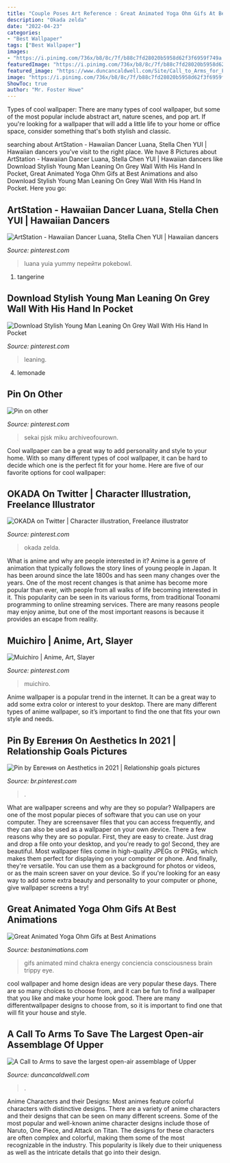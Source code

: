 ```yaml
---
title: "Couple Poses Art Reference : Great Animated Yoga Ohm Gifs At Best Animations"
description: "Okada zelda"
date: "2022-04-23"
categories:
- "Best Wallpaper"
tags: ["Best Wallpaper"]
images:
- "https://i.pinimg.com/736x/b8/8c/7f/b88c7fd28020b5958d62f3f6959f749a.jpg"
featuredImage: "https://i.pinimg.com/736x/b8/8c/7f/b88c7fd28020b5958d62f3f6959f749a.jpg"
featured_image: "https://www.duncancaldwell.com/Site/Call_to_Arms_for_Foz_Coa_files/DSCF8927.jpg"
image: "https://i.pinimg.com/736x/b8/8c/7f/b88c7fd28020b5958d62f3f6959f749a.jpg"
ShowToc: true
author: "Mr. Foster Howe"
---
```



Types of cool wallpaper:
There are many types of cool wallpaper, but some of the most popular include abstract art, nature scenes, and pop art. If you're looking for a wallpaper that will add a little life to your home or office space, consider something that's both stylish and classic.

	

		
searching about ArtStation - Hawaiian Dancer Luana, Stella Chen YUI | Hawaiian dancers you've visit to the right place. We have 8 Pictures about ArtStation - Hawaiian Dancer Luana, Stella Chen YUI | Hawaiian dancers like Download Stylish Young Man Leaning On Grey Wall With His Hand In Pocket, Great Animated Yoga Ohm Gifs at Best Animations and also Download Stylish Young Man Leaning On Grey Wall With His Hand In Pocket. Here you go:
		
    
## ArtStation - Hawaiian Dancer Luana, Stella Chen YUI | Hawaiian Dancers

<img loading=lazy src="https://i.pinimg.com/736x/87/2c/a6/872ca6528af120d0ffa1cff962509958.jpg" onerror="this.onerror=null;this.src='https://tse1.mm.bing.net/th?id=OIP.vnmueX74qZGVJ0wRdt0khQHaKY&amp;pid=15.1';" alt="ArtStation - Hawaiian Dancer Luana, Stella Chen YUI | Hawaiian dancers">

_Source: pinterest.com_

>luana yuia yummy перейти pokebowl. 

	

1. tangerine 

    
## Download Stylish Young Man Leaning On Grey Wall With His Hand In Pocket

<img loading=lazy src="https://i.pinimg.com/736x/db/c8/65/dbc865fc6dc03e0e1b91bd92571c46ae.jpg" onerror="this.onerror=null;this.src='https://tse1.mm.bing.net/th?id=OIP.zu1I1s_wrKQhclsuYjveiwAAAA&amp;pid=15.1';" alt="Download Stylish Young Man Leaning On Grey Wall With His Hand In Pocket">

_Source: pinterest.com_

>leaning. 

	

4. lemonade 

    
## Pin On Other

<img loading=lazy src="https://i.pinimg.com/736x/13/ff/1d/13ff1d4e1e051bc7b49d2c8d36113403.jpg" onerror="this.onerror=null;this.src='https://tse2.mm.bing.net/th?id=OIP.dp89MB2m5clpiCmPp-OyxQHaMv&amp;pid=15.1';" alt="Pin on other">

_Source: pinterest.com_

>sekai pjsk miku archiveofourown. 

	

Cool wallpaper can be a great way to add personality and style to your home. With so many different types of cool wallpaper, it can be hard to decide which one is the perfect fit for your home. Here are five of our favorite options for cool wallpaper: 

    
## OKADA On Twitter | Character Illustration, Freelance Illustrator

<img loading=lazy src="https://i.pinimg.com/736x/d8/26/fb/d826fb368d1896a8cbf87dc4d77b871b.jpg" onerror="this.onerror=null;this.src='https://tse3.mm.bing.net/th?id=OIP.wqF3D0iXcL1W8uFUxgt_YwHaKd&amp;pid=15.1';" alt="OKADA on Twitter | Character illustration, Freelance illustrator">

_Source: pinterest.com_

>okada zelda. 

	

What is anime and why are people interested in it?
Anime is a genre of animation that typically follows the story lines of young people in Japan. It has been around since the late 1800s and has seen many changes over the years. One of the most recent changes is that anime has become more popular than ever, with people from all walks of life becoming interested in it. This popularity can be seen in its various forms, from traditional Toonami programming to online streaming services. There are many reasons people may enjoy anime, but one of the most important reasons is because it provides an escape from reality.

    
## Muichiro | Anime, Art, Slayer

<img loading=lazy src="https://i.pinimg.com/736x/b8/8c/7f/b88c7fd28020b5958d62f3f6959f749a.jpg" onerror="this.onerror=null;this.src='https://tse4.mm.bing.net/th?id=OIP.NZ0C9gg7r_RttMs-xuKJwwHaL2&amp;pid=15.1';" alt="Muichiro | Anime, Art, Slayer">

_Source: pinterest.com_

>muichiro. 

	

Anime wallpaper is a popular trend in the internet. It can be a great way to add some extra color or interest to your desktop. There are many different types of anime wallpaper, so it’s important to find the one that fits your own style and needs.

    
## Pin By Евгения On Aesthetics In 2021 | Relationship Goals Pictures

<img loading=lazy src="https://i.pinimg.com/736x/65/d0/9e/65d09efb3566292678cee3a5eaef1858.jpg" onerror="this.onerror=null;this.src='https://tse1.mm.bing.net/th?id=OIP.ZnQZFzP9Fdvtfqzudv4i9gHaMx&amp;pid=15.1';" alt="Pin by Евгения on Aesthetics in 2021 | Relationship goals pictures">

_Source: br.pinterest.com_

>. 

	

What are wallpaper screens and why are they so popular?
Wallpapers are one of the most popular pieces of software that you can use on your computer. They are screensaver files that you can access frequently, and they can also be used as a wallpaper on your own device. There a few reasons why they are so popular. First, they are easy to create. Just drag and drop a file onto your desktop, and you're ready to go! Second, they are beautiful. Most wallpaper files come in high-quality JPEGs or PNGs, which makes them perfect for displaying on your computer or phone. And finally, they're versatile. You can use them as a background for photos or videos, or as the main screen saver on your device. So if you're looking for an easy way to add some extra beauty and personality to your computer or phone, give wallpaper screens a try!

    
## Great Animated Yoga Ohm Gifs At Best Animations

<img loading=lazy src="http://bestanimations.com/Signs&amp;Shapes/Worship/chakra-energies-animated-gif-1.gif" onerror="this.onerror=null;this.src='https://tse1.mm.bing.net/th?id=OIP.rEXwpk14P0AiXgt-O-mJNQHaHa&amp;pid=15.1';" alt="Great Animated Yoga Ohm Gifs at Best Animations">

_Source: bestanimations.com_

>gifs animated mind chakra energy conciencia consciousness brain trippy eye. 

	

cool wallpaper and home design ideas are very popular these days. There are so many choices to choose from, and it can be fun to find a wallpaper that you like and make your home look good. There are many differentwallpaper designs to choose from, so it is important to find one that will fit your house and style.

    
## A Call To Arms To Save The Largest Open-air Assemblage Of Upper

<img loading=lazy src="https://www.duncancaldwell.com/Site/Call_to_Arms_for_Foz_Coa_files/DSCF8927.jpg" onerror="this.onerror=null;this.src='https://tse3.mm.bing.net/th?id=OIP.agkzkuHWnMTH7YEFAKqIGwHaFj&amp;pid=15.1';" alt="A Call to Arms to save the largest open-air assemblage of Upper">

_Source: duncancaldwell.com_

>. 

	

Anime Characters and their Designs: Most animes feature colorful characters with distinctive designs.
There are a variety of anime characters and their designs that can be seen on many different screens. Some of the most popular and well-known anime character designs include those of Naruto, One Piece, and Attack on Titan. The designs for these characters are often complex and colorful, making them some of the most recognizable in the industry. This popularity is likely due to their uniqueness as well as the intricate details that go into their design.

